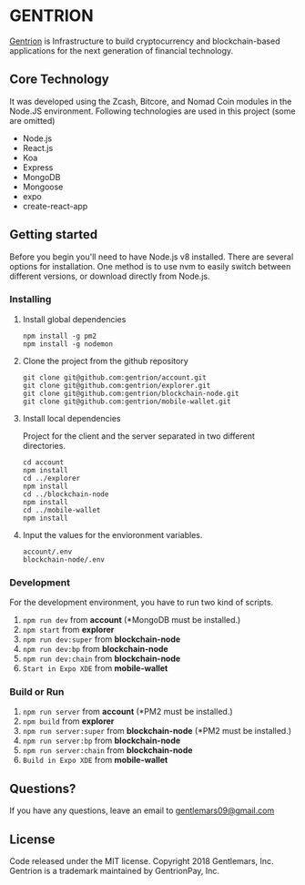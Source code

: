 # GENTRION
[Gentrion](https://gentrion.io/) is Infrastructure to build cryptocurrency and blockchain-based applications for the next generation of financial technology.

## Core Technology

It was developed using the Zcash, Bitcore, and Nomad Coin modules in the Node.JS environment.
Following technologies are used in this project (some are omitted)
- Node.js
- React.js
- Koa
- Express
- MongoDB
- Mongoose
- expo
- create-react-app


## Getting started

Before you begin you'll need to have Node.js v8 installed. There are several options for installation. One method is to use nvm to easily switch between different versions, or download directly from Node.js.


### Installing

1. Install global dependencies

    ```
    npm install -g pm2
    npm install -g nodemon
    ```

2. Clone the project from the github repository

    ```
    git clone git@github.com:gentrion/account.git
    git clone git@github.com:gentrion/explorer.git
    git clone git@github.com:gentrion/blockchain-node.git
    git clone git@github.com:gentrion/mobile-wallet.git
    ```
3. Install local dependencies

    Project for the client and the server separated in two different directories. 
    ```
    cd account
    npm install
    cd ../explorer
    npm install
    cd ../blockchain-node
    npm install
    cd ../mobile-wallet
    npm install
    ```
4. Input the values for the envioronment variables.

    ```
    account/.env
    blockchain-node/.env
    ```

### Development

For the development environment, you have to run two kind of scripts.

1. `npm run dev` from **account**  (*MongoDB must be installed.)
2. `npm start` from **explorer**
3. `npm run dev:super` from **blockchain-node**
4. `npm run dev:bp` from **blockchain-node**
5. `npm run dev:chain` from **blockchain-node**
6. `Start in Expo XDE` from **mobile-wallet**


### Build or Run

1. `npm run server` from **account**  (*PM2 must be installed.)
2. `npm build` from **explorer**
3. `npm run server:super` from **blockchain-node**  (*PM2 must be installed.)
4. `npm run server:bp` from **blockchain-node**
5. `npm run server:chain` from **blockchain-node**
6. `Build in Expo XDE` from **mobile-wallet**

## Questions?

If you have any questions, leave an email to gentlemars09@gmail.com

## License

Code released under the MIT license.
Copyright 2018 Gentlemars, Inc. Gentrion is a trademark maintained by GentrionPay, Inc.
